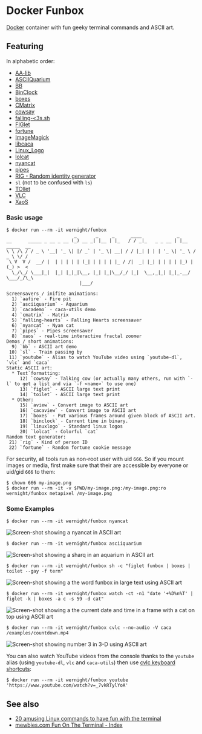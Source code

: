 Docker Funbox
=============

[Docker](https://docs.docker.com/installation/) container with fun geeky terminal commands and ASCII art.

Featuring
---------

In alphabetic order:

  * [AA-lib](http://aa-project.sourceforge.net/aalib/)
  * [ASCIIQuarium](http://robobunny.com/projects/asciiquarium/html/)
  * [BB](http://aa-project.sourceforge.net/bb/)
  * [BinClock](http://www.ngolde.de/binclock.html)
  * [boxes](http://boxes.thomasjensen.com/)
  * [CMatrix](http://www.asty.org/cmatrix/)
  * [cowsay](https://en.wikipedia.org/wiki/Cowsay)
  * [falling-<3s.sh](http://blog.yjl.im/2011/02/time-to-have-falling-hearts-screensaver.html)
  * [FIGlet](https://en.wikipedia.org/wiki/FIGlet)
  * [fortune](https://en.wikipedia.org/wiki/Fortune_%28Unix%29)
  * [ImageMagick](http://www.imagemagick.org/)
  * [libcaca](http://caca.zoy.org/wiki/libcaca)
  * [Linux_Logo](http://www.deater.net/weave/vmwprod/linux_logo/)
  * [lolcat](https://github.com/busyloop/lolcat)
  * [nyancat](http://nyancat.dakko.us/)
  * [pipes](https://gist.github.com/livibetter/4689307)
  * [RIG - Random identity generator](http://rig.sourceforge.net/)
  * `sl` (not to be confused with `ls`)
  * [TOIlet](http://caca.zoy.org/wiki/toilet)
  * [VLC](https://www.videolan.org/vlc/)
  * [XaoS](https://en.wikipedia.org/wiki/XaoS)


### Basic usage

    $ docker run --rm -it wernight/funbox
                             _       _     _      ____             _
    __      _____ _ __ _ __ (_) __ _| |__ | |_   / / _|_   _ _ __ | |__   _____  __
    \ \ /\ / / _ \ '__| '_ \| |/ _` | '_ \| __| / / |_| | | | '_ \| '_ \ / _ \ \/ /
     \ V  V /  __/ |  | | | | | (_| | | | | |_ / /|  _| |_| | | | | |_) | (_) >  <
      \_/\_/ \___|_|  |_| |_|_|\__, |_| |_|\__/_/ |_|  \__,_|_| |_|_.__/ \___/_/\_\
                               |___/

    Screensavers / inifite animations:
      1) `aafire` - Fire pit
      2) `asciiquarium` - Aquarium
      3) `cacademo` - caca-utils demo
      4) `cmatrix` - Matrix
      5) `falling-hearts` - Falling Hearts screensaver
      6) `nyancat` - Nyan cat
      7) `pipes` - Pipes screensaver
      8) `xaos` - real-time interactive fractal zoomer
    Demos / short animations:
      9) `bb` - ASCII art demo
     10) `sl` - Train passing by
     11) `youtube` - Alias to watch YouTube video using `youtube-dl`, `vlc` and `caca`
    Static ASCII art:
      * Text`formatting:
         12) `cowsay` - Talking cow (or actually many others, run with `-l` to get a list and via `-f <name>` to use one)
         13) `figlet` - ASCII large text print
         14) `toilet` - ASCII large text print
      * Other:
         15) `aview` - Convert image to ASCII art
         16) `cacaview` - Convert image to ASCII art
         17) `boxes` - Put various frames around given block of ASCII art.
         18) `binclock` - Current time in binary.
         19) `linuxlogo` - Standard linux logos
         20) `lolcat` - Colorful `cat`
    Random text generator:
     21) `rig` - Kind of person ID
     22) `fortune` - Random fortune cookie message

For security, all tools run as non-root user with uid `666`. So if you mount images or media, first make sure that their are accessible by everyone or uid/gid `666` to them:

    $ chown 666 my-image.png
    $ docker run --rm -it -v $PWD/my-image.png:/my-image.png:ro wernight/funbox metapixel /my-image.png


### Some Examples

    $ docker run --rm -it wernight/funbox nyancat

![Screen-shot showing a nyancat in ASCII art](https://raw.githubusercontent.com/wernight/docker-funbox/master/doc/nyancat.png)

    $ docker run --rm -it wernight/funbox asciiquarium

![Screen-shot showing a sharq in an aquarium in ASCII art](https://raw.githubusercontent.com/wernight/docker-funbox/master/doc/asciiquarium.png)

    $ docker run --rm -it wernight/funbox sh -c "figlet funbox | boxes | toilet --gay -f term"

![Screen-shot showing a the word funbox in large text using ASCII art](https://raw.githubusercontent.com/wernight/docker-funbox/master/doc/funbox.png)

    $ docker run --rm -it wernight/funbox watch -ct -n1 "date '+%D%n%T' | figlet -k | boxes -a c -s 59 -d cat"

![Screen-shot showing a the current date and time in a frame with a cat on top using ASCII art](https://raw.githubusercontent.com/wernight/docker-funbox/master/doc/time-cat.png)

    $ docker run --rm -it wernight/funbox cvlc --no-audio -V caca /examples/countdown.mp4

![Screen-shot showing number 3 in 3-D using ASCII art](https://raw.githubusercontent.com/wernight/docker-funbox/master/doc/countdown-video.png)

You can also watch YouTube videos from the console thanks to the `youtube` alias (using `youtube-dl`, `vlc` and `caca-utils`) then use [cvlc keyboard shortcuts](https://openclipart.org/download/171818/keyboard-mappings-cvlc.svg):

    $ docker run --rm -it wernight/funbox youtube 'https://www.youtube.com/watch?v=_7vkRTylYoA'


See also
--------

  * [20 amusing Linux commands to have fun with the terminal](http://www.binarytides.com/linux-fun-commands/)
  * [mewbies.com Fun On The Terminal - Index](http://mewbies.com/acute_terminal_fun_table_of_contents.htm)
